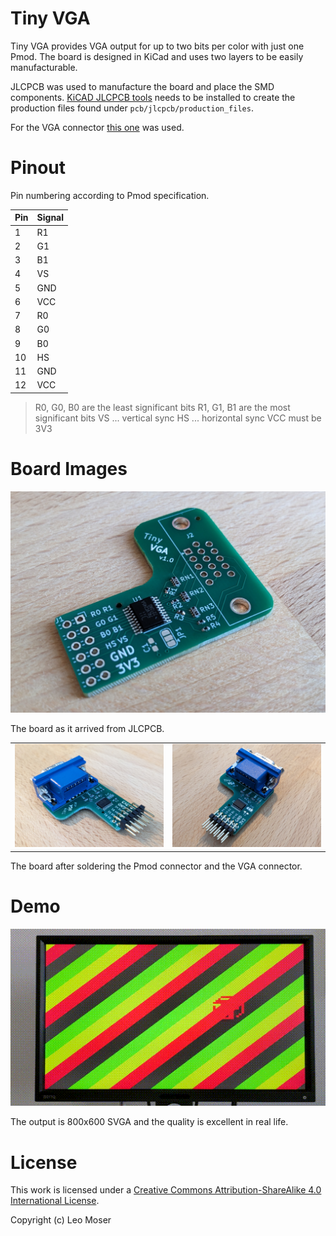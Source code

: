 # Tiny VGA

Tiny VGA provides VGA output for up to two bits per color with just one Pmod. The board is designed in KiCad and uses two layers to be easily manufacturable.

JLCPCB was used to manufacture the board and place the SMD components. [KiCAD JLCPCB tools](https://github.com/Bouni/kicad-jlcpcb-tools) needs to be installed to create the production files found under `pcb/jlcpcb/production_files`.

For the VGA connector [this one](https://eu.mouser.com/ProductDetail/Amphenol-Commercial-Products/L77HDE15SD1CH4FVGA?qs=ToP8pWlZ0bNtQSp9f8k5Rw%3D%3D) was used.

# Pinout

Pin numbering according to Pmod specification.

| Pin | Signal |
|-----|--------|
| 1   | R1     |
| 2   | G1     |
| 3   | B1     |
| 4   | VS     |
| 5   | GND    |
| 6   | VCC    |
| 7   | R0     |
| 8   | G0     |
| 9   | B0     |
| 10  | HS     |
| 11  | GND    |
| 12  | VCC    |

> R0, G0, B0 are the least significant bits
> R1, G1, B1 are the most significant bits
> VS ... vertical sync
> HS ... horizontal sync
> VCC must be 3V3

# Board Images

![pcb_smd.jpg](img/pcb_smd.jpg)

The board as it arrived from JLCPCB.

|          |      |
|--------------|-----------|
| ![pcb_assembled1.jpg](img/pcb_assembled1.jpg) | ![pcb_assembled2.jpg](img/pcb_assembled2.jpg)      |

The board after soldering the Pmod connector and the VGA connector.

# Demo

![demo.gif](img/demo.gif)

The output is 800x600 SVGA and the quality is excellent in real life.

# License

This work is licensed under a
[Creative Commons Attribution-ShareAlike 4.0 International License][cc-by-sa].

[cc-by-sa]: http://creativecommons.org/licenses/by-sa/4.0/

Copyright (c) Leo Moser